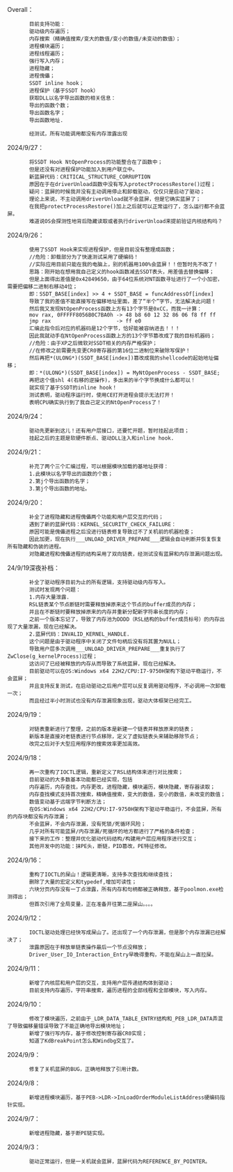 Overall：

           目前支持功能：
           驱动级内存遍历；
           内存搜索（精确值搜索/变大的数值/变小的数值/未变动的数值）；
           进程模块遍历；
           进程线程遍历；
           强行写入内存；
           进程隐藏；
           进程傀儡；
           SSDT inline hook；
           进程保护（基于SSDT hook）
           获取DLL以名字导出函数的相关信息：
           导出的函数个数；
           导出函数名字；
           导出函数地址.

           经测试，所有功能调用都没有内存泄露出现
2024/9/27：

           将SSDT Hook NtOpenProcess的功能整合在了函数中；
           但是还没有对进程保护功能加入到用户联立中。
           新蓝屏代码：CRITICAL_STRUCTURE_CORRUPTION
           原因在于在driverUnload函数中没有写入protectProcessRestore()过程；
           疑问：蓝屏的时候我并没有主动调用停止和卸载驱动，仅仅只是启动了驱动；
           理论上来说，不主动调用driverUnload就不会蓝屏，但是它确实蓝屏了；
           在我把protectProcessRestore()加上之后就可以正常运行了，怎么运行都不会蓝屏。
           难道说OS会探测性地背后隐藏读取或者执行driverUnload来提前验证内核结构吗？
2024/9/26：

           使用了SSDT Hook来实现进程保护，但是目前没有整理成函数；
           //危险：卸载部分为了快速测试采用了硬编码！
           //实际应用目前只能在我的电脑上，别的机器用100%会蓝屏！！但暂时先不改了！
           思路：刚开始在想用我自己定义的hook函数减去SSDT表头，用差值去替换偏移；
           但是上面得出差值是0x42849650，由于64位系统对NT函数寻址进行了一个小加密，需要把偏移二进制右移动4位；
           即：SSDT_BASE[index] >> 4 + SSDT_BASE = funcAddressOf[index]
           导致了我的差值不能直接写在偏移地址里面，差了“半个”字节，无法解决此问题！
           然后我又发现NtOpenProcess函数上方有13个字节是0xCC，而我一计算：
           mov rax, 0FFFFF8056B0C7BA0h -> 48 b8 60 12 32 86 06 f8 ff ff 
           jmp rax                     -> ff e0            
           汇编此指令后对应的机器码是12个字节，恰好能被容纳进去！！！
           因此我就动手在NtOpenProcess函数上方的13个字节篡改成了我的目标机器码；
           //危险：由于XP之后微软对SSDT相关的内存严格保护；
           //在修改之前需要先变更CR0寄存器的第16位二进制位来破除写保护！
           然后再把*(ULONG*)(SSDT_BASE[index])篡改成我的shellcode的起始地址偏移；
           即：*(ULONG*)(SSDT_BASE[index]) = MyNtOpenProcess - SSDT_BASE;
           再把这个值shl 4(右移的逆操作)，多出来的半个字节换成什么都可以！
           就实现了基于SSDT的inline hook！
           测试表明，驱动程序运行时，使用CE打开进程会提示无法打开！
           表明CPU确实执行到了我自己定义的NtOpenProcess了！
2024/9/24：

           驱动先更新到这儿！还有用户层接口，还要忙开题，暂时挂起此项目；
           挂起之后的主题是软硬件断点、驱动DLL注入和inline hook.
2024/9/21：

           补充了两个三个汇编过程，可以根据模块加载的基地址获得：
           1.此模块以名字导出的函数的个数；
           2.第j个导出函数的名字；
           3.第j个导出函数的地址。
2024/9/20：

           补全了进程隐藏和进程傀儡两个功能和用户层交互的代码；
           遇到了新的蓝屏代码：KERNEL_SECURITY_CHECK_FAILURE：
           原因可能是傀儡进程之后没进行链表修复导致过不了关机前的机器检查；
           因此加更，现在执行___UNLOAD_DRIVER_PREPARE___逻辑会自动判断并恢复恢复所有隐藏和伪装的进程。
           对隐藏进程和傀儡进程的结构采用了双向链表，经测试没有蓝屏和内存泄漏问题出现。
24/9/19深夜补档：

           补全了驱动程序目前为止的所有逻辑，支持驱动级内存写入。
           测试时发现两个问题：
           1.内存大量泄露.
           RSL链表某个节点断链时需要释放掉原来这个节点的buffer成员的内存；
           并且在不断链时要释放掉原来的内存并重新分配新字符串长度的内存；
           之前一个版本忘记了，导致了内存池为DDDD（RSL结构的buffer成员标号）的内存出现了大量泄漏，现在已经解决。
           2.蓝屏代码：INVALID_KERNEL_HANDLE.
           这个问题是由于驱动程序中关闭了文件句柄后没有将其置为NULL；
           导致用户层多次调用___UNLOAD_DRIVER_PREPARE___重复执行了ZwClose(g_kernelProcess)过程；
           这访问了已经被释放的内存从而导致了系统蓝屏，现在已经解决。
           目前驱动可以在OS:Windows x64 22H2/CPU:I7-9750H架构下驱动平稳运行，不会蓝屏；
           并且支持反复测试，在启动驱动之后用户层可以反复调用驱动程序，不必调用一次卸载一次；
           而且经过半小时测试也没有内存泄漏现象出现，驱动大体框架已经完工。
2024/9/19：

           对链表重新进行了整理，之前的版本是新建一个链表并释放原来的链表；
           新版本是直接对老链表进行节点移除，定义了虚拟链表头来辅助移除节点；
           改完之后对于大型应用程序的搜索效率更加高效。
2024/9/18：

           再一次重构了IOCTL逻辑，重新定义了RSL结构体来进行对比搜索；
           目前驱动的大多数基本功能都已经实现，包括
           内存遍历，内存查找，内存更改，进程隐藏，模块遍历，模块隐藏，寄存器读取；
           内存查找模式支持首次搜索，精确值搜索，变大的数值，变小的数值，未改变的数值；
           数值变动基于远端字节判断方法；
           在OS:Windows x64 22H2/CPU:I7-9750H架构下驱动平稳运行，不会蓝屏，所有的内存块都没有内存泄漏；
           不会蓝屏，不会内存泄漏，没有死锁/死循环风险；
           几乎对所有可能蓝屏/内存泄漏/死循环的地方都进行了严格的条件检查；
           接下来的工作：整理并优化驱动代码结构/构建用户层应用程序进行交互；
           其他开发中的功能：抹PE头，断链，PID篡改，PE特征修改。
2024/9/16：
           
           重构了IOCTL的屎山！逻辑更清晰，支持多次查找和继续查找；
           删除了大量的宏定义和typedef,增加可读性；
           六块分页内存没有一丁点泄露，所有内存和句柄都被正确释放，基于poolmon.exe检测得出；
           但首次引用了全局变量，正在准备开往第二座屎山。。。。
2024/9/12：

           IOCTL驱动处理已经快写成屎山了。还出现了一个内存泄漏，但是那个内存泄漏已经解决了；
           泄露原因在于释放单链表操作最后一个节点没释放；
           Driver_User_IO_Interaction_Entry早晚得重构，不能在屎山上一直拉屎。
2024/9/11：

           新增了内核层和用户层的交互，支持用户层传递结构体到驱动；
           目前支持内存遍历，字符串搜索，遍历进程的全部线程和全部模块，写入内存。
2024/9/10：

           修改了模块遍历，之前由于_LDR_DATA_TABLE_ENTRY结构和_PEB_LDR_DATA弄混了导致偏移量错误导致了不能正确地导出模块地址；
           新增了强行写内存，基于修改控制寄存器CR0实现；
           知道了KdBreakPoint怎么和Windbg交互了。
2024/9/9：

           修复了关机蓝屏的BUG，正确地释放了引用计数。
2024/9/8：

           新增进程模块遍历，基于PEB->LDR->InLoadOrderModuleListAddress硬编码指针实现。
2024/9/7：

           新增进程隐藏，基于断PE链实现。
2024/9/3：

           驱动正常运行，但是一关机就会蓝屏，蓝屏代码为REFERENCE_BY_POINTER。
